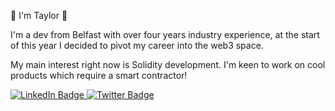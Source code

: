 
👋 I'm Taylor 👋

I'm a dev from Belfast with over four years industry experience, at the start of this year I decided to pivot my career into the web3 space.

My main interest right now is Solidity development. I'm keen to work on cool products which require a smart contractor!

<div id="badges">
  <a href="https://www.linkedin.com/in/taylorferran/">
    <img src="https://img.shields.io/badge/LinkedIn-blue?style=for-the-badge&logo=linkedin&logoColor=white" alt="LinkedIn Badge"/>
  </a>
  <a href="https://twitter.com/taylor_web3">
    <img src="https://img.shields.io/badge/Twitter-blue?style=for-the-badge&logo=twitter&logoColor=white" alt="Twitter Badge"/>
  </a>
</div>
